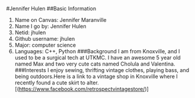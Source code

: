 #Jennifer Hulen
##Basic Information
1. Name on Canvas: Jennifer Maranville
2. Name I go by: Jennifer Hulen
3. Netid: jhulen
4. Github username: jhulen
5. Major: computer science
6. Languages: C++, Python
###Background
I am from Knoxville, and I used to be a surgical tech at UTKMC. I have an awesome 5 year old named Max and two very cute cats named Cholula and Valentina.
###Interests
I enjoy sewing, thrifting vintage clothes, playing bass, and being outdoors.Here is a link to a vintage shop in Knoxville where I recently found a cute skirt to alter.[(https://www.facebook.com/retrospectvintagestore/)] 
